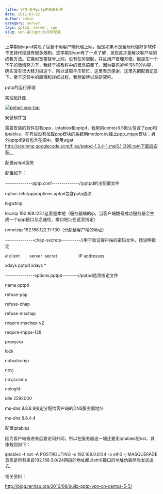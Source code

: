 ```yaml
---
title: VPN-基于pptp的简单配置
date: 2011-03-02
author: admin
category: server
tags: pptpd, server, vpn
slug: vpn-基于pptp的简单配置
---
```


上学期用squid实现了宿舍不用客户端代理上网，但是如果不是全局代理好多软件不支持代理就有很多限制。这学期对vpn有了一点了解，发现这才是解决客户端的终极方法。它类似宽带拨号上网，没有任何限制，并且用户管理方便。但是在一个下午的激情努力下，我终于被教程中的概念搞晕了。因为要抓紧学习NP的内容，确实没有很大精力搞这个，所以请周丰杰帮忙，这里表示感谢。这里先把配置记录下，至于这其中的原理和详细过程，我想留待以后研究吧。

pptp的运行原理

实验拓扑图

[![pptpd-vpn-top](/wp-content/uploads/2011/03/pptpd-vpn-top.jpg "pptpd-vpn-top")](/wp-content/uploads/2011/03/pptpd-vpn-top.jpg)

安装软件包

需要安装的软件包有ppp，iptables和pptpd，我用的centos5.5默认包含了ppp和iptables，在有些没有加载ppp模块的系统用modprobe挂上ppp\_mppe模块；另外pptpd没有包含在源中，要用wget
http://acelnmp.googlecode.com/files/pptpd-1.3.4-1.rhel5.1.i386.rpm下载后安装。

配置pptpd服务

配置如下：

<div id="_mcePaste">

--------------pptp.conf--------------//pptpd的主配置文件

</div>

<div id="_mcePaste">

option /etc/ppp/options.pptpd包含pptp选项

</div>

<div id="_mcePaste">

logwtmp

</div>

<div id="_mcePaste">

localip
192.168.122.1这里是本地（服务器端的ip，当客户端拨号成功服务器会生成一个ppp接口与之通信，接口地址在这里指定）

</div>

<div id="_mcePaste">

remoteip 192.168.122.11-130（分配给客户端的地址）

</div>

<div>

---------------chap-secrets----------//用于验证客户端的密码文件，按说明指定

</div>

<div id="_mcePaste">

\# client        server  secret                  IP addresses

</div>

<div id="_mcePaste">

xdays pptpd xdays \*

</div>

<div id="_mcePaste">

---------------options.pptpd--------//pptpd选项指定文件

</div>

<div id="_mcePaste">

name pptpd

</div>

<div id="_mcePaste">

refuse-pap

</div>

<div id="_mcePaste">

refuse-chap

</div>

<div id="_mcePaste">

refuse-mschap

</div>

<div id="_mcePaste">

require-mschap-v2

</div>

<div id="_mcePaste">

require-mppe-128

</div>

<div id="_mcePaste">

proxyarp

</div>

<div id="_mcePaste">

lock

</div>

<div id="_mcePaste">

nobsdcomp

</div>

<div id="_mcePaste">

novj

</div>

<div id="_mcePaste">

novjccomp

</div>

<div id="_mcePaste">

nologfd

</div>

<div id="_mcePaste">

idle 2592000

</div>

<div id="_mcePaste">

ms-dns 8.8.8.8指定分配给客户端的DNS服务器地址

</div>

<div id="_mcePaste">

ms-dns 8.8.4.4

</div>

<div>

配置iptables

</div>

<div>

因为客户端拨进来后要访问外网，所以在服务器这一端还要用iptables配nat，具体规则如下：

</div>

<div>

iptables -t nat -A POSTROUTING -s 192.168.0.0/24 -o eth0 -j
MASQUERADE意思是所有来自192.168.0.0/24网段的地址都以eth0接口的地址伪装然后发送出去。

</div>

相关资料：

<http://blog.renhao.org/2010/08/build-pptp-vpn-on-centos-5-5/>

 
